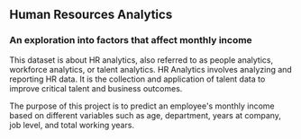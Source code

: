 ## Human Resources Analytics
### An exploration into factors that affect monthly income


This dataset is about HR analytics, also referred to as people analytics, workforce analytics, or talent analytics. HR Analytics involves analyzing and reporting HR data. It is the collection and application of talent data to improve critical talent and business outcomes.

The purpose of this project is to predict an employee's monthly income based on different variables such as age, department, years at company, job level, and total working years.
